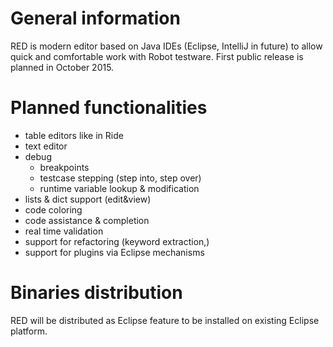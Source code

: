 # General information 

RED is modern editor based on Java IDEs (Eclipse, IntelliJ in future) to allow quick and comfortable work with Robot testware. First public release is planned in October 2015.

# Planned functionalities 
* table editors like in Ride
* text editor
* debug
	* breakpoints
	* testcase stepping (step into, step over)
	* runtime variable lookup & modification
* lists & dict support (edit&view)
* code coloring
* code assistance & completion
* real time validation
* support for refactoring (keyword extraction,)
* support for plugins via Eclipse mechanisms
 

# Binaries distribution
RED will be distributed as Eclipse feature to be installed on existing Eclipse platform. 

